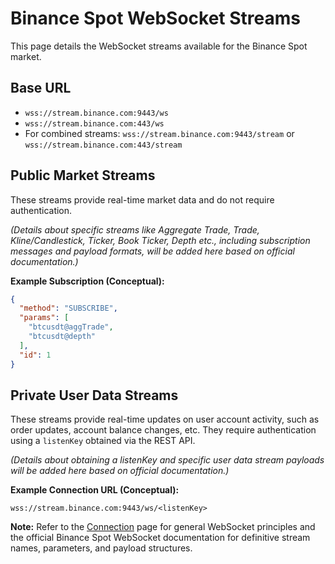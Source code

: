 # Binance Spot WebSocket Streams

This page details the WebSocket streams available for the Binance Spot market.

## Base URL

*   `wss://stream.binance.com:9443/ws`
*   `wss://stream.binance.com:443/ws`
*   For combined streams: `wss://stream.binance.com:9443/stream` or `wss://stream.binance.com:443/stream`

## Public Market Streams

These streams provide real-time market data and do not require authentication.

*(Details about specific streams like Aggregate Trade, Trade, Kline/Candlestick, Ticker, Book Ticker, Depth etc., including subscription messages and payload formats, will be added here based on official documentation.)*

**Example Subscription (Conceptual):**

```json
{
  "method": "SUBSCRIBE",
  "params": [
    "btcusdt@aggTrade",
    "btcusdt@depth"
  ],
  "id": 1
}
```

## Private User Data Streams

These streams provide real-time updates on user account activity, such as order updates, account balance changes, etc. They require authentication using a `listenKey` obtained via the REST API.

*(Details about obtaining a listenKey and specific user data stream payloads will be added here based on official documentation.)*

**Example Connection URL (Conceptual):**

`wss://stream.binance.com:9443/ws/<listenKey>`

**Note:** Refer to the [Connection](./connection.md) page for general WebSocket principles and the official Binance Spot WebSocket documentation for definitive stream names, parameters, and payload structures. 